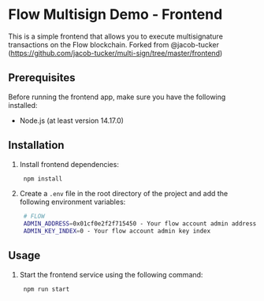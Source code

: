 # Flow Multisign Demo - Frontend

This is a simple frontend that allows you to execute multisignature transactions on the Flow blockchain.
Forked from @jacob-tucker (https://github.com/jacob-tucker/multi-sign/tree/master/frontend)

## Prerequisites

Before running the frontend app, make sure you have the following installed:

- Node.js (at least version 14.17.0)

## Installation

1. Install frontend dependencies:

   ```bash
    npm install
   ```

2. Create a `.env` file in the root directory of the project and add the following environment variables:

   ```bash
    # FLOW
    ADMIN_ADDRESS=0x01cf0e2f2f715450 - Your flow account admin address
    ADMIN_KEY_INDEX=0 - Your flow account admin key index
   ```

## Usage

1. Start the frontend service using the following command:
   ```bash
    npm run start
   ```

